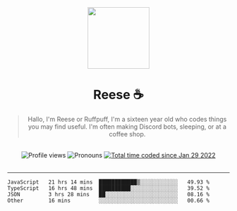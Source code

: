 <div align='center'>
  <img src='https://cdn.reeseharlak.com/reese.jpg' width='140' height='140' />
  <h1>Reese ☕️</h1>
  <blockquote>Hallo, I'm Reese or Ruffpuff, I'm a sixteen year old who codes things you may find useful. I'm often making Discord bots, sleeping, or at a coffee shop.</blockquote>
  
  <br />
  
  <img alt="Profile views" src="https://komarev.com/ghpvc/?username=ruffpuff1" />
  <img alt='Pronouns' src='https://img.shields.io/endpoint?url=https://pronoundb.org/shields/61181f81be124c42b207bffd' />
  <a href="https://wakatime.com/@72bf611d-9557-4a85-aa1d-46f6a3346744"><img src="https://wakatime.com/badge/user/72bf611d-9557-4a85-aa1d-46f6a3346744.svg" alt="Total time coded since Jan 29 2022" /></a>
</div><br />

<hr />

<!--START_SECTION:waka-->

```text
JavaScript   21 hrs 14 mins  ████████████▒░░░░░░░░░░░░   49.93 %
TypeScript   16 hrs 48 mins  ██████████░░░░░░░░░░░░░░░   39.52 %
JSON         3 hrs 28 mins   ██░░░░░░░░░░░░░░░░░░░░░░░   08.16 %
Other        16 mins         ░░░░░░░░░░░░░░░░░░░░░░░░░   00.66 %
```

<!--END_SECTION:waka-->

